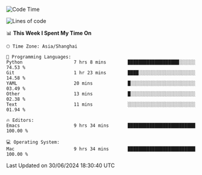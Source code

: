 <!--START_SECTION:waka-->
![Code Time](http://img.shields.io/badge/Code%20Time-2%2C031%20hrs%2029%20mins-blue)

![Lines of code](https://img.shields.io/badge/From%20Hello%20World%20I%27ve%20Written-308.1%20thousand%20lines%20of%20code-blue)

📊 **This Week I Spent My Time On** 

```text
🕑︎ Time Zone: Asia/Shanghai

💬 Programming Languages: 
Python                   7 hrs 8 mins        ███████████████████░░░░░░   74.53 % 
Git                      1 hr 23 mins        ████░░░░░░░░░░░░░░░░░░░░░   14.58 % 
YAML                     20 mins             █░░░░░░░░░░░░░░░░░░░░░░░░   03.49 % 
Other                    13 mins             █░░░░░░░░░░░░░░░░░░░░░░░░   02.38 % 
Text                     11 mins             ░░░░░░░░░░░░░░░░░░░░░░░░░   01.94 % 

🔥 Editors: 
Emacs                    9 hrs 34 mins       █████████████████████████   100.00 % 

💻 Operating System: 
Mac                      9 hrs 34 mins       █████████████████████████   100.00 % 
```


 Last Updated on 30/06/2024 18:30:40 UTC
<!--END_SECTION:waka-->
